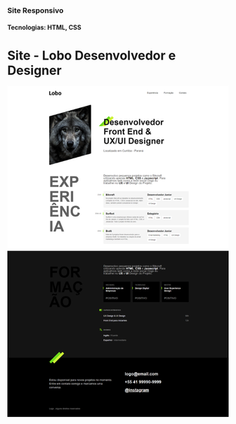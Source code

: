 <h3>Site Responsivo</h3>
<h4>Tecnologias: HTML, CSS</h4>

# Site - Lobo Desenvolvedor e Designer

<img src="https://github.com/dieegobs/Lobo---Desenvolvedor-e-Designer/blob/main/img/lobo.png?raw=true"/>
